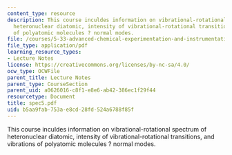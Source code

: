 ```yaml
---
content_type: resource
description: This course inculdes information on vibrational-rotational spectrum of
  heteronuclear diatomic, intensity of vibrational-rotational transitions, and vibrations
  of polyatomic molecules ? normal modes.
file: /courses/5-33-advanced-chemical-experimentation-and-instrumentation-fall-2007/b5aa9fab753ae8cd28fd524a6788f85f_spec5.pdf
file_type: application/pdf
learning_resource_types:
- Lecture Notes
license: https://creativecommons.org/licenses/by-nc-sa/4.0/
ocw_type: OCWFile
parent_title: Lecture Notes
parent_type: CourseSection
parent_uid: a0626016-c8f1-e8e6-ab42-386ec1f29f44
resourcetype: Document
title: spec5.pdf
uid: b5aa9fab-753a-e8cd-28fd-524a6788f85f
---
```

This course inculdes information on vibrational-rotational spectrum of heteronuclear diatomic, intensity of vibrational-rotational transitions, and vibrations of polyatomic molecules ? normal modes.